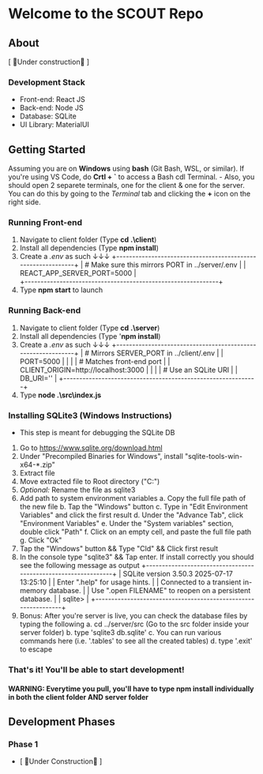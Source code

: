 # Welcome to the SCOUT Repo

## About
[ 🚧Under construction🚧 ]

### Development Stack
- Front-end: React JS
- Back-end: Node JS
- Database: SQLite
- UI Library: MaterialUI

## Getting Started
Assuming you are on **Windows** using **bash** (Git Bash, WSL, or similar). 
If you're using VS Code, do **Crtl + `** to access a Bash cdl Terminal. 
    - Also, you should open 2 separete terminals, one for the client & one for the server. 
      You can do this by going to the *Terminal* tab and clicking the **+** icon on the right side.

### Running Front-end
1. Navigate to client folder (Type **cd .\client**)
2. Install all dependencies (Type **npm install**)
3. Create a *.env* as such ↓↓↓
        +-------------------------------------------------------------+
        | # Make sure this mirrors PORT in ../server/.env         |
        | REACT_APP_SERVER_PORT=5000                                  |   
        +-------------------------------------------------------------+
4. Type **npm start** to launch

### Running Back-end
1. Navigate to client folder (Type **cd .\server**)
2. Install all dependencies (Type '**npm install**)
3. Create a *.env* as such ↓↓↓
        +-------------------------------------------------------------+
        | # Mirrors SERVER_PORT in ../client/.env                     |
        | PORT=5000                                                   |
        |                                                             |
        | # Matches front-end port                                    | 
        | CLIENT_ORIGIN=http://localhost:3000                         |
        |                                                             |
        | # Use an SQLite URI                                         |
        | DB_URI=''                                                   |
        +-------------------------------------------------------------+
4. Type **node .\src\index.js**

### Installing SQLite3 (Windows Instructions)
- This step is meant for debugging the SQLite DB
1. Go to https://www.sqlite.org/download.html
2. Under "Precompiled Binaries for Windows", install "sqlite-tools-win-x64-*.zip"
3. Extract file
4. Move extracted file to Root directory ("C:\")
5. *Optional:* Rename the file as sqlite3
6. Add path to system environment variables
   a. Copy the full file path of the new file 
   b. Tap the "Windows" button
   c. Type in "Edit Environment Variables" and click the first result
   d. Under the "Advance Tab", click "Environment Variables"
   e. Under the "System variables" section, double click "Path"
   f. Click on an empty cell, and paste the full file path
   g. Click "Ok"
7. Tap the "Windows" button && Type "Cld" && Click first result
8. In the console type "sqlite3" && Tap enter. If install correctly you should see the following message as output
+---------------------------------------------------------------+
| SQLite version 3.50.3 2025-07-17 13:25:10                      |
| Enter ".help" for usage hints.                                 |
| Connected to a transient in-memory database.                   |
| Use ".open FILENAME" to reopen on a persistent database.       |
| sqlite>                                                        |
+---------------------------------------------------------------+
9. Bonus: After you're server is live, you can check the database files by typing the following
   a. cd ../server/src  (Go to the src folder inside your server folder)
   b. type 'sqlite3 db.sqlite'
   c. You can run various commands here (i.e. '.tables' to see all the created tables)
   d. type '.exit' to escape



### That's it! You'll be able to start development!
#### **WARNING:** Everytime you pull, you'll have to type **npm install** individually in both the **client folder AND server folder**


## Development Phases
### Phase 1
- [ 🚧Under Construction🚧 ]
